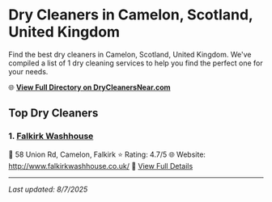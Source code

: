 # Dry Cleaners in Camelon, Scotland, United Kingdom

Find the best dry cleaners in Camelon, Scotland, United Kingdom. We've compiled a list of 1 dry cleaning services to help you find the perfect one for your needs.

🌐 **[View Full Directory on DryCleanersNear.com](https://drycleanersnear.com/city/United%20Kingdom/Scotland/Camelon)**

## Top Dry Cleaners

### 1. [Falkirk Washhouse](https://drycleanersnear.com/dryCleaner/689408edfa09c6c0709d9809/falkirk-washhouse)
📍 58 Union Rd, Camelon, Falkirk
⭐ Rating: 4.7/5
🌐 Website: http://www.falkirkwashhouse.co.uk/
🔗 [View Full Details](https://drycleanersnear.com/dryCleaner/689408edfa09c6c0709d9809/falkirk-washhouse)


---

*Last updated: 8/7/2025*
